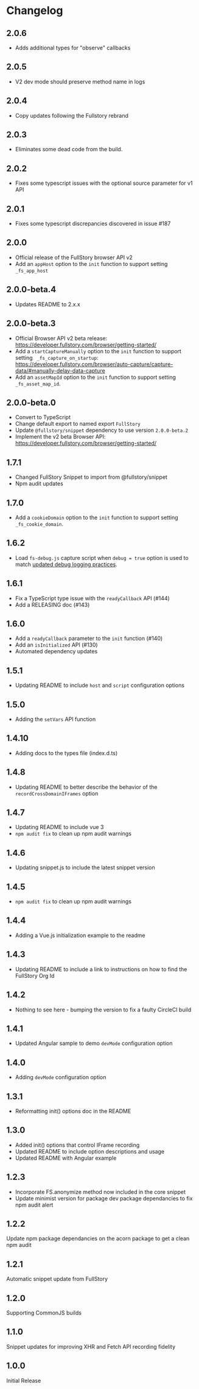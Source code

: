 # Changelog

## 2.0.6
- Adds additional types for "observe" callbacks

## 2.0.5
- V2 dev mode should preserve method name in logs

## 2.0.4
- Copy updates following the Fullstory rebrand

## 2.0.3
- Eliminates some dead code from the build.

## 2.0.2
- Fixes some typescript issues with the optional source parameter for v1 API

## 2.0.1
- Fixes some typescript discrepancies discovered in issue #187

## 2.0.0
- Official release of the FullStory browser API v2
- Add an `appHost` option to the `init` function to support setting `_fs_app_host`

## 2.0.0-beta.4
- Updates README to 2.x.x

## 2.0.0-beta.3
- Official Browser API v2 beta release: https://developer.fullstory.com/browser/getting-started/
- Add a `startCaptureManually` option to the `init` function to support setting ` _fs_capture_on_startup`: https://developer.fullstory.com/browser/auto-capture/capture-data/#manually-delay-data-capture
- Add an `assetMapId` option to the `init` function to support setting `_fs_asset_map_id`.

## 2.0.0-beta.0

- Convert to TypeScript
- Change default export to named export `FullStory`
- Update `@fullstory/snippet` dependency to use version `2.0.0-beta.2`
- Implement the v2 beta Browser API: https://developer.fullstory.com/browser/getting-started/

## 1.7.1

- Changed FullStory Snippet to import from @fullstory/snippet
- Npm audit updates

## 1.7.0

- Add a `cookieDomain` option to the `init` function to support setting `_fs_cookie_domain`.

## 1.6.2

- Load `fs-debug.js` capture script when `debug = true` option is used to match [updated debug logging practices](https://help.fullstory.com/hc/en-us/articles/360020829233-What-is-fs-debug-).

## 1.6.1

- Fix a TypeScript type issue with the `readyCallback` API (#144)
- Add a RELEASING doc (#143)
## 1.6.0

- Add a `readyCallback` parameter to the `init` function (#140)
- Add an `isInitialized` API (#130)
- Automated dependency updates

## 1.5.1

- Updating README to include `host` and `script` configuration options

## 1.5.0

- Adding the `setVars` API function

## 1.4.10

- Adding docs to the types file (index.d.ts)

## 1.4.8

- Updating README to better describe the behavior of the `recordCrossDomainIFrames` option

## 1.4.7
-  Updating README to include vue 3
- `npm audit fix` to clean up npm audit warnings

## 1.4.6

- Updating snippet.js to include the latest snippet version

## 1.4.5

- `npm audit fix` to clean up npm audit warnings

## 1.4.4

- Adding a Vue.js initialization example to the readme

## 1.4.3

- Updating README to include a link to instructions on how to find the FullStory Org Id

## 1.4.2

- Nothing to see here - bumping the version to fix a faulty CircleCI build

## 1.4.1

- Updated Angular sample to demo `devMode` configuration option

## 1.4.0

- Adding `devMode` configuration option

## 1.3.1

- Reformatting init() options doc in the README

## 1.3.0

* Added init() options that control IFrame recording
* Updated README to include option descriptions and usage
* Updated README with Angular example

## 1.2.3

* Incorporate FS.anonymize method now included in the core snippet
* Update minimist version for package dev package dependancies to fix npm audit alert

## 1.2.2

Update npm package dependancies on the acorn package to get a clean npm audit

## 1.2.1

Automatic snippet update from FullStory

## 1.2.0

Supporting CommonJS builds

## 1.1.0

Snippet updates for improving XHR and Fetch API recording fidelity

## 1.0.0

Initial Release
